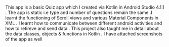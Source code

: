 This app is a basic Quiz app which I created via Kotlin in Android Studio 4.1.1 . The app is static i.e type and number of questions remain the same .I learnt the functioning of 
Scroll views and various Material Components in XML . I learnt how to communicate between different android activities and how to retireve and send data . This project also taught me
in detail about the data classes, objects & functions in Kotlin . I have attached screenshots of the app as well
